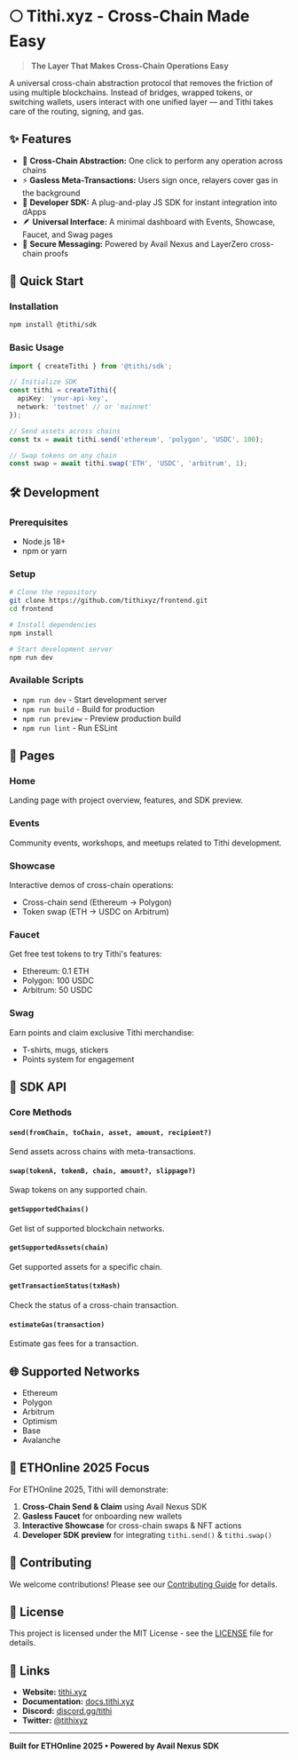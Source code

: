 # 🌕 Tithi.xyz - Cross-Chain Made Easy

> **The Layer That Makes Cross-Chain Operations Easy**

A universal cross-chain abstraction protocol that removes the friction of using multiple blockchains. Instead of bridges, wrapped tokens, or switching wallets, users interact with one unified layer — and Tithi takes care of the routing, signing, and gas.

## ✨ Features

- 🌉 **Cross-Chain Abstraction:** One click to perform any operation across chains
- ⚡ **Gasless Meta-Transactions:** Users sign once, relayers cover gas in the background  
- 🧩 **Developer SDK:** A plug-and-play JS SDK for instant integration into dApps
- 🪶 **Universal Interface:** A minimal dashboard with Events, Showcase, Faucet, and Swag pages
- 🔐 **Secure Messaging:** Powered by Avail Nexus and LayerZero cross-chain proofs

## 🚀 Quick Start

### Installation

```bash
npm install @tithi/sdk
```

### Basic Usage

```typescript
import { createTithi } from '@tithi/sdk';

// Initialize SDK
const tithi = createTithi({
  apiKey: 'your-api-key',
  network: 'testnet' // or 'mainnet'
});

// Send assets across chains
const tx = await tithi.send('ethereum', 'polygon', 'USDC', 100);

// Swap tokens on any chain
const swap = await tithi.swap('ETH', 'USDC', 'arbitrum', 1);
```

## 🛠 Development

### Prerequisites

- Node.js 18+
- npm or yarn

### Setup

```bash
# Clone the repository
git clone https://github.com/tithixyz/frontend.git
cd frontend

# Install dependencies
npm install

# Start development server
npm run dev
```

### Available Scripts

- `npm run dev` - Start development server
- `npm run build` - Build for production
- `npm run preview` - Preview production build
- `npm run lint` - Run ESLint

## 📱 Pages

### Home
Landing page with project overview, features, and SDK preview.

### Events
Community events, workshops, and meetups related to Tithi development.

### Showcase
Interactive demos of cross-chain operations:
- Cross-chain send (Ethereum → Polygon)
- Token swap (ETH → USDC on Arbitrum)

### Faucet
Get free test tokens to try Tithi's features:
- Ethereum: 0.1 ETH
- Polygon: 100 USDC  
- Arbitrum: 50 USDC

### Swag
Earn points and claim exclusive Tithi merchandise:
- T-shirts, mugs, stickers
- Points system for engagement

## 🔧 SDK API

### Core Methods

#### `send(fromChain, toChain, asset, amount, recipient?)`
Send assets across chains with meta-transactions.

#### `swap(tokenA, tokenB, chain, amount?, slippage?)`
Swap tokens on any supported chain.

#### `getSupportedChains()`
Get list of supported blockchain networks.

#### `getSupportedAssets(chain)`
Get supported assets for a specific chain.

#### `getTransactionStatus(txHash)`
Check the status of a cross-chain transaction.

#### `estimateGas(transaction)`
Estimate gas fees for a transaction.

## 🌐 Supported Networks

- Ethereum
- Polygon
- Arbitrum
- Optimism
- Base
- Avalanche

## 🎯 ETHOnline 2025 Focus

For ETHOnline 2025, Tithi will demonstrate:

1. **Cross-Chain Send & Claim** using Avail Nexus SDK
2. **Gasless Faucet** for onboarding new wallets
3. **Interactive Showcase** for cross-chain swaps & NFT actions
4. **Developer SDK preview** for integrating `tithi.send()` & `tithi.swap()`

## 🤝 Contributing

We welcome contributions! Please see our [Contributing Guide](CONTRIBUTING.md) for details.

## 📄 License

This project is licensed under the MIT License - see the [LICENSE](LICENSE) file for details.

## 🔗 Links

- **Website:** [tithi.xyz](https://tithi.xyz)
- **Documentation:** [docs.tithi.xyz](https://docs.tithi.xyz)
- **Discord:** [discord.gg/tithi](https://discord.gg/tithi)
- **Twitter:** [@tithixyz](https://twitter.com/tithixyz)

---

**Built for ETHOnline 2025 • Powered by Avail Nexus SDK**